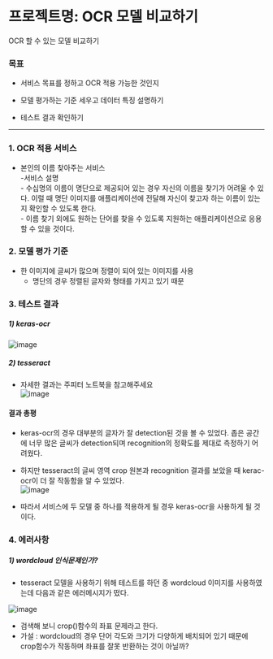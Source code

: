 # 프로젝트명: OCR 모델 비교하기

OCR 할 수 있는 모델 비교하기   

### 목표
- 서비스 목표를 정하고 OCR 적용 가능한 것인지 

- 모델 평가하는 기준 세우고 데이터 특징 설명하기

- 테스트 결과 확인하기
_________________________________________________________________________________
### 1. OCR 적용 서비스   
- 본인의 이름 찾아주는 서비스   
    -서비스 설명      
        - 수십명의 이름이 명단으로 제공되어 있는 경우 자신의 이름을 찾기가 어려울 수 있다. 이럴 때 명단 이미지를 애플리케이션에 전달해 자신이 찾고자 하는 이름이 있는지 확인할 수 있도록 한다.   
        - 이름 찾기 외에도 원하는 단어를 찾을 수 있도록 지원하는 애플리케이션으로 응용할 수 있을 것이다.   
        
### 2. 모델 평가 기준   
- 한 이미지에 글씨가 많으며 정렬이 되어 있는 이미지를 사용
     - 명단의 경우 정렬된 글자와 형태를 가지고 있기 때문

### 3. 테스트 결과
##### 1) keras-ocr   
![image](https://user-images.githubusercontent.com/33904461/155484359-29e77c3e-1def-497f-bed7-a02982fce8a3.png)   

##### 2) tesseract   
- 자세한 결과는 주피터 노트북을 참고해주세요   
![image](https://user-images.githubusercontent.com/33904461/155481764-5be859be-82e6-4f85-ab06-9dc27497645b.png)


#### 결과 총평   
- keras-ocr의 경우 대부분의 글자가 잘 detection된 것을 볼 수 있었다. 좁은 공간에 너무 많은 글씨가 detection되며 recognition의 정확도를 제대로 측정하기 어려웠다.   
- 하지만 tesseract의 글씨 영역 crop 원본과 recognition 결과를 보았을 때 kerac-ocr이 더 잘 작동함을 알 수 있었다.    
![image](https://user-images.githubusercontent.com/33904461/155482182-d1c9da74-c59e-4c72-93ea-a5ad3c6e5e5f.png)   

- 따라서 서비스에 두 모델 중 하나를 적용하게 될 경우 keras-ocr을 사용하게 될 것이다.   

### 4. 에러사항
##### 1) wordcloud 인식문제인가?      
- tesseract 모델을 사용하기 위해 테스트를 하던 중 wordcloud 이미지를 사용하였는데 다음과 같은 에러메시지가 떴다.   

![image](https://user-images.githubusercontent.com/33904461/155470789-dbb2ca20-e628-4541-b60c-0008964e9c45.png)    

- 검색해 보니 crop()함수의 좌표 문제라고 한다.   
- 가설 : wordcloud의 경우 단어 각도와 크기가 다양하게 배치되어 있기 때문에 crop함수가 작동하며 좌표를 잘못 반환하는 것이 아닐까?
